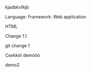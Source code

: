 kjadbkvfkjb

 Language: 
 Framework: 
 Web application

HTML 

Change 1.1

git change 1

Csekkót demóóó


demo2